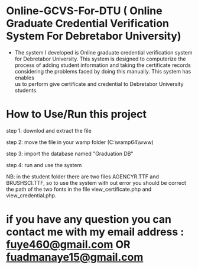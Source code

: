 # Online-GCVS-For-DTU (  Online Graduate Credential Verification System For Debretabor University)
- The system I developed is Online graduate credential verification system for Debretabor University. This
  system is designed to computerize the process of adding student information and taking the
  certificate records considering the problems faced by doing this manually. This system has enables   
  us to perform give certificate and credential to Debretabor University students.
  
# How to Use/Run this project

step 1: downlod and extract the file

step 2: move the file in your wamp folder (C:\wamp64\www)

step 3: import the database named "Graduation DB"

step 4: run and use the system 

NB: in the student folder there are two files AGENCYR.TTF and BRUSHSCI.TTF, so to use the system with out error you should be correct the path of the two fonts in the file view_certificate.php and view_credential.php.

# if you have any question you can contact me with my email address : fuye460@gmail.com  OR fuadmanaye15@gmail.com
  

